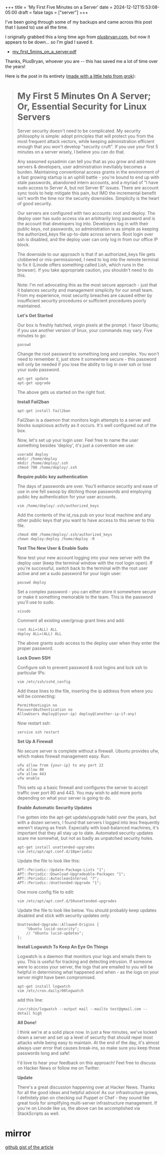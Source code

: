 +++
title = 'My First Five Minutes on a Server'
date = 2024-12-12T15:53:08-05:00
draft = false
tags = ["server"]
+++


I've been going through some of my backups and came across this post that I (used to) use all the time.

I originally grabbed this a long time ago from [plusbryan.com](https://plusbryan.com), but now it appears to be down... so I'm glad I saved it.
- [my_first_5mins_on_a_server.pdf](/docs/my_first_5mins_on_a_server.pdf)

Thanks, PlusBryan, whoever you are -- this has saved me a lot of time over the years!

Here is the post in its entirety ([made with a little help from grok](https://x.com/i/grok/share/yxlyM0Es4W124KC8zOAkJHuj4)):

> # **My First 5 Minutes On A Server; Or, Essential Security for Linux Servers**
>
> Server security doesn't need to be complicated. My security philosophy is simple: adopt principles that will protect you from the most frequent attack vectors, while keeping administration efficient enough that you won't develop "security cruft". If you use your first 5 minutes on a server wisely, I believe you can do that.
> 
> Any seasoned sysadmin can tell you that as you grow and add more servers & developers, user administration inevitably becomes a burden. Maintaining conventional access grants in the environment of a fast growing startup is an uphill battle - you're bound to end up with stale passwords, abandoned intern accounts, and a myriad of "I have sudo access to Server A, but not Server B" issues. There are account sync tools to help mitigate this pain, but IMO the incremental benefit isn't worth the time nor the security downsides. Simplicity is the heart of good security.
> 
> Our servers are configured with two accounts: root and deploy. The deploy user has sudo access via an arbitrarily long password and is the account that developers log into. Developers log in with their public keys, not passwords, so administration is as simple as keeping the authorized_keys file up-to-date across servers. Root login over ssh is disabled, and the deploy user can only log in from our office IP block.
> 
> The downside to our approach is that if an authorized_keys file gets clobbered or mis-permissioned, I need to log into the remote terminal to fix it (Linode offers something called Lish, which runs in the browser). If you take appropriate caution, you shouldn't need to do this.
> 
> Note: I'm not advocating this as the most secure approach - just that it balances security and management simplicity for our small team. From my experience, most security breaches are caused either by insufficient security procedures or sufficient procedures poorly maintained.
> 
> **Let's Get Started**
> 
> Our box is freshly hatched, virgin pixels at the prompt. I favor Ubuntu; if you use another version of linux, your commands may vary. Five minutes to go:
> 
> ```
> passwd
> ```
> 
> Change the root password to something long and complex. You won't need to remember it, just store it somewhere secure - this password will only be needed if you lose the ability to log in over ssh or lose your sudo password.
> 
> ```
> apt-get update
> apt-get upgrade
> ```
> 
> The above gets us started on the right foot.
> 
> **Install Fail2ban**
> 
> ```
> apt-get install fail2ban
> ```
> 
> Fail2ban is a daemon that monitors login attempts to a server and blocks suspicious activity as it occurs. It's well configured out of the box.
> 
> Now, let's set up your login user. Feel free to name the user something besides 'deploy', it's just a convention we use:
> 
> ```
> useradd deploy
> mkdir /home/deploy
> mkdir /home/deploy/.ssh
> chmod 700 /home/deploy/.ssh
> ```
> 
> **Require public key authentication**
> 
> The days of passwords are over. You'll enhance security and ease of use in one fell swoop by ditching those passwords and employing public key authentication for your user accounts.
> 
> ```
> vim /home/deploy/.ssh/authorized_keys
> ```
> 
> Add the contents of the id_rsa.pub on your local machine and any other public keys that you want to have access to this server to this file.
> 
> ```
> chmod 400 /home/deploy/.ssh/authorized_keys
> chown deploy:deploy /home/deploy -R
> ```
> 
> **Test The New User & Enable Sudo**
> 
> Now test your new account logging into your new server with the deploy user (keep the terminal window with the root login open). If you're successful, switch back to the terminal with the root user active and set a sudo password for your login user:
> 
> ```
> passwd deploy
> ```
> 
> Set a complex password - you can either store it somewhere secure or make it something memorable to the team. This is the password you'll use to sudo.
> 
> ```
> visudo
> ```
> 
> Comment all existing user/group grant lines and add:
> 
> ```
> root ALL=(ALL) ALL
> deploy ALL=(ALL) ALL
> ```
> 
> The above grants sudo access to the deploy user when they enter the proper password.
> 
> **Lock Down SSH**
> 
> Configure ssh to prevent password & root logins and lock ssh to particular IPs:
> 
> ```
> vim /etc/ssh/sshd_config
> ```
> 
> Add these lines to the file, inserting the ip address from where you will be connecting:
> 
> ```
> PermitRootLogin no
> PasswordAuthentication no
> AllowUsers deploy@(your-ip) deploy@(another-ip-if-any)
> ```
> 
> Now restart ssh:
> 
> ```
> service ssh restart
> ```
> 
> **Set Up A Firewall**
> 
> No secure server is complete without a firewall. Ubuntu provides ufw, which makes firewall management easy. Run:
> 
> ```
> ufw allow from {your-ip} to any port 22
> ufw allow 80
> ufw allow 443
> ufw enable
> ```
> 
> This sets up a basic firewall and configures the server to accept traffic over port 80 and 443. You may wish to add more ports depending on what your server is going to do.
> 
> **Enable Automatic Security Updates**
> 
> I've gotten into the apt-get update/upgrade habit over the years, but with a dozen servers, I found that servers I logged into less frequently weren't staying as fresh. Especially with load-balanced machines, it's important that they all stay up to date. Automated security updates scare me somewhat, but not as badly as unpatched security holes.
> 
> ```
> apt-get install unattended-upgrades
> vim /etc/apt/apt.conf.d/10periodic
> ```
> 
> Update the file to look like this:
> 
> ```
> APT::Periodic::Update-Package-Lists "1";
> APT::Periodic::Download-Upgradeable-Packages "1";
> APT::Periodic::AutocleanInterval "7";
> APT::Periodic::Unattended-Upgrade "1";
> ```
> 
> One more config file to edit:
> 
> ```
> vim /etc/apt/apt.conf.d/50unattended-upgrades
> ```
> 
> Update the file to look like below. You should probably keep updates disabled and stick with security updates only:
> 
> ```
> Unattended-Upgrade::Allowed-Origins {
>     "Ubuntu lucid-security";
>     // "Ubuntu lucid-updates";
> };
> ```
> 
> **Install Logwatch To Keep An Eye On Things**
> 
> Logwatch is a daemon that monitors your logs and emails them to you. This is useful for tracking and detecting intrusion. If someone were to access your server, the logs that are emailed to you will be helpful in determining what happened and when - as the logs on your server might have been compromised.
> 
> ```
> apt-get install logwatch
> vim /etc/cron.daily/00logwatch
> ```
> 
> add this line:
> 
> ```
> /usr/sbin/logwatch --output mail --mailto test@gmail.com --detail high
> ```
> 
> **All Done!**
> 
> I think we're at a solid place now. In just a few minutes, we've locked down a server and set up a level of security that should repel most attacks while being easy to maintain. At the end of the day, it's almost always user error that causes break-ins, so make sure you keep those passwords long and safe!
> 
> I'd love to hear your feedback on this approach! Feel free to discuss on Hacker News or follow me on Twitter.
> 
> **Update**
> 
> There's a great discussion happening over at Hacker News. Thanks for all the good ideas and helpful advice! As our infrastructure grows, I definitely plan on checking out Puppet or Chef - they sound like great tools for simplifying multi-server infrastructure management. If you're on Linode like us, the above can be accomplished via StackScripts as well.

# mirror
[github gist of the article](https://gist.github.com/jfrobbins/7300697ec882a681d77fd1384b3d5570)
